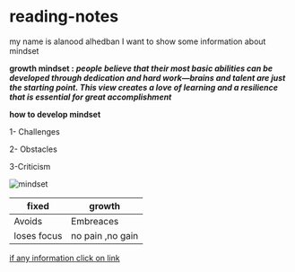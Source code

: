 
# reading-notes
my name is alanood alhedban I want to show some information about mindset

**growth mindset :**
***people believe that their most basic abilities can be developed through dedication and hard work—brains and talent are just the starting point. This view creates a love of learning and a resilience that is essential for great accomplishment***

**how to develop mindset**

1- Challenges

2- Obstacles

3-Criticism

![mindset](https://3kllhk1ibq34qk6sp3bhtox1-wpengine.netdna-ssl.com/wp-content/uploads/2015/11/growth-mindset.png)

fixed | growth
------------ | -------------
Avoids | Embreaces
loses focus | no pain ,no gain

[if any information click on link](https://www.atlassian.com/blog/inside-atlassian/growth-mindset)
